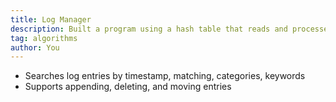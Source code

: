 ```yaml
---
title: Log Manager
description: Built a program using a hash table that reads and processes searchable log entries that can be pulled into an excerpt list
tag: algorithms
author: You
---
```


- Searches log entries by timestamp, matching, categories, keywords
- Supports appending, deleting, and moving entries